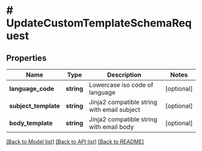# # UpdateCustomTemplateSchemaRequest

## Properties

Name | Type | Description | Notes
------------ | ------------- | ------------- | -------------
**language_code** | **string** | Lowercase iso code of language | [optional]
**subject_template** | **string** | Jinja2 compatible string with email subject | [optional]
**body_template** | **string** | Jinja2 compatible string with email body | [optional]

[[Back to Model list]](../../README.md#models) [[Back to API list]](../../README.md#endpoints) [[Back to README]](../../README.md)
